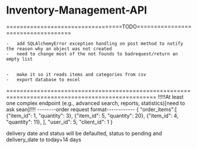 # Inventory-Management-API

==================================TODO===================================

    -   add SQLAlchemyError exception handling on post method to notify the reason why an object was not created
    -   need to change most of the not founds to badrequest/return an empty list


    -   make it so it reads items and categories from csv
    -   export database to excel

==================================================================================================
!!!!!At least one complex endpoint (e.g., advanced search, reports, statistics)[need to ask sean]!!!!
--------order request format------------
{
"order_items":[
{"item_id": 1, "quantity": 3},
{"item_id": 5, "quantity": 20},
{"item_id": 4, "quantity": 11},
],
"user_id": 5,
"client_id": 1
}

delivery date and status will be defaulted, status to pending and delivery_date to today+14 days
